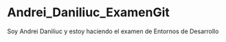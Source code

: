 # Andrei_Daniliuc_ExamenGit
Soy Andrei Daniliuc y estoy haciendo el examen de Entornos de Desarrollo
